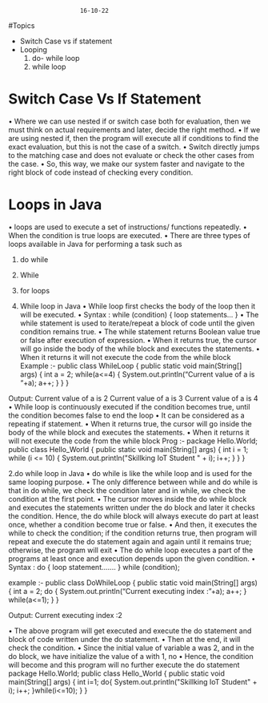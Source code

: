 					
						16-10-22

#Topics
- Switch Case vs if statement
- Looping 
   1. do- while loop
   2. while loop


# Switch Case Vs If Statement
• Where we can use nested if or switch case both for evaluation, then we must think on actual 
requirements and later, decide the right method.
• If we are using nested if, then the program will execute all if conditions to find the exact evaluation, but this
is not the case of a switch.
• Switch directly jumps to the matching case and does not evaluate or check the other cases from the case.
• So, this way, we make our system faster and navigate to the right block of code instead of checking
every condition.


# Loops in Java
• loops are used to execute a set of instructions/ functions repeatedly.
• When the condition is true loops are executed.
• There are three types of loops available in Java for performing a task such as
1. do while
2. While
3. for loops


1. While loop in Java
• While loop first checks the body of the loop then it will be executed.
• Syntax :
while (condition)
{
loop statements...
}
• The while statement is used to iterate/repeat a block of code until the given condition remains true.
• The while statement returns Boolean value true or false after execution of expression.
• When it returns true, the cursor will go inside the body of the while block and executes the statements.
• When it returns it will not execute the code from the while block
Example  :-
           public class WhileLoop {
           public static void main(String[] args) {
           int a = 2;
           while(a<=4) {
           System.out.println(“Current value of a is “+a);
           a++;
            } } }

Output:
Current value of a is 2
Current value of a is 3
Current value of a is 4
• While loop is continuously executed if the condition becomes true, until the condition becomes false to end 
the loop
• It can be considered as a repeating if statement.
• When it returns true, the cursor will go inside the body of the while block and executes the statements.
• When it returns it will not execute the code from the while block
Prog :- 
           package Hello.World;
           public class Hello_World {
           public static void main(String[] args) {
           int i = 1;
           while (i <= 10) {
           System.out.println("Skillking IoT Student " + i);
           i++;
           }
           }
           }


2.do while loop in Java
• do while is like the while loop and is used for the same looping purpose.
• The only difference between while and do while is that in do while, we check the condition later and in while, 
we check the condition at the first point.
• The cursor moves inside the do while block and executes the statements written under the do block and later 
it checks the condition. Hence, the do while block will always execute do part at least once, whether a 
condition become true or false.
• And then, it executes the while to check the condition; if the condition returns true, then program will repeat 
and execute the do statement again and again until it remains true; otherwise, the program will exit
• The do while loop executes a part of the programs at least once and execution depends upon the given 
condition.
• Syntax :
             do
          {
            loop statement.......
          }
          while (condition);

example :-
          public class DoWhileLoop {
          public static void main(String[] args) {
           int a = 2;
          do {
          System.out.println(“Current executing index :”+a);
             a++;
          } while(a<=1);
          } }

Output:
         Current executing index :2

• The above program will get executed and execute the do statement and block of code written under the do 
statement.
• Then at the end, it will check the condition.
• Since the initial value of variable a was 2, and in the do block, we have initialize the value of a with 1, no 
• Hence, the condition will become and this program will no further execute the do statement
         package Hello.World;
         public class Hello_World {
         public static void main(String[] args) {
         int i=1;
        do{
         System.out.println("Skillking IoT Student" + i);
         i++;
         }while(i<=10);
         }
         }
